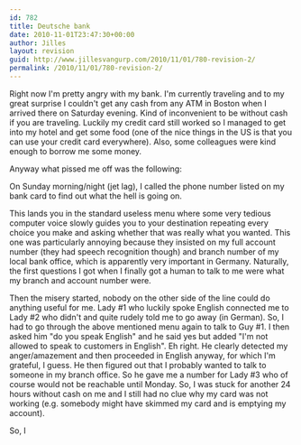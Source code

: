 ```yaml
---
id: 782
title: Deutsche bank
date: 2010-11-01T23:47:30+00:00
author: Jilles
layout: revision
guid: http://www.jillesvangurp.com/2010/11/01/780-revision-2/
permalink: /2010/11/01/780-revision-2/
---
```

Right now I'm pretty angry with my bank. I'm currently traveling and to my great surprise I couldn't get any cash from any ATM in Boston when I arrived there on Saturday evening. Kind of inconvenient to be without cash if you are traveling. Luckily my credit card still worked so I managed to get into my hotel and get some food (one of the nice things in the US is that you can use your credit card everywhere). Also, some colleagues were kind enough to borrow me some money.

Anyway what pissed me off was the following:

On Sunday morning/night (jet lag), I called the phone number listed on my bank card to find out what the hell is going on.

This lands you in the standard useless menu where some very tedious computer voice slowly guides you to your destination repeating every choice you make and asking whether that was really what you wanted. This one was particularly annoying because they insisted on my full account number (they had speech recognition though) and branch number of my local bank office, which is apparently very important in Germany. Naturally, the first questions I got when I finally got a human to talk to me were what my branch and account number were.

Then the misery started, nobody on the other side of the line could do anything useful for me. Lady #1 who luckily spoke English connected me to Lady #2 who didn't and quite rudely told me to go away (in German). So, I had to go through the above mentioned menu again to talk to Guy #1. I then asked him "do you speak English" and he said yes but added "I'm not allowed to speak to customers in English". Eh right. He clearly detected my anger/amazement and then proceeded in English anyway, for which I'm grateful, I guess. He then figured out that I probably wanted to talk to someone in my branch office. So he gave me a number for Lady #3 who of course would not be reachable until Monday. So, I was stuck for another 24 hours without cash on me and I still had no clue why my card was not working (e.g. somebody might have skimmed my card and is emptying my account).

So, I